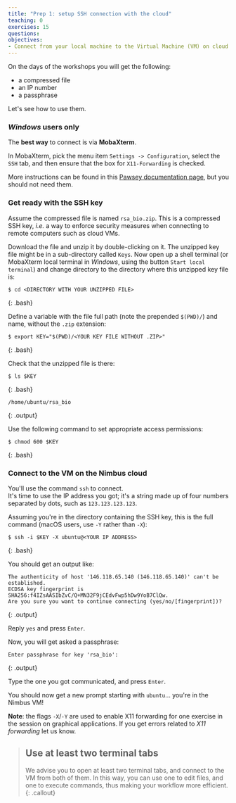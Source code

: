```yaml
---
title: "Prep 1: setup SSH connection with the cloud"
teaching: 0
exercises: 15
questions:
objectives:
- Connect from your local machine to the Virtual Machine (VM) on cloud for this workshop
---
```



On the days of the workshops you will get the following:
* a compressed file
* an IP number
* a passphrase

Let's see how to use them.


### *Windows* users only

The **best way** to connect is via **MobaXterm**.  
<!-- If you cannot use MobaXterm, Visual Studio Code or PuTTY will work, too.  
-->
In MobaXterm, pick the menu item `Settings -> Configuration`, select the `SSH` tab, and then ensure that the box for `X11-Forwarding` is checked.  

More instructions can be found in this [Pawsey documentation page](https://support.pawsey.org.au/documentation/x/Ao22Ag), but you should not need them.


### Get ready with the SSH key

Assume the compressed file is named `rsa_bio.zip`.  This is a compressed SSH key, *i.e.* a way to enforce security measures when connecting to remote computers such as cloud VMs.  

Download the file and unzip it by double-clicking on it.  The unzipped key file might be in a sub-directory called `Keys`.  Now open up a shell terminal (or MobaXterm local terminal in *Windows*, using the button `Start local terminal`) and change directory to the directory where this unzipped key file is:

```
$ cd <DIRECTORY WITH YOUR UNZIPPED FILE>
```
{: .bash}

Define a variable with the file full path (note the prepended `$(PWD)/`) and name, without the `.zip` extension:

```
$ export KEY="$(PWD)/<YOUR KEY FILE WITHOUT .ZIP>"
```
{: .bash}

Check that the unzipped file is there:

```
$ ls $KEY
```
{: .bash}

```
/home/ubuntu/rsa_bio
```
{: .output}

Use the following command to set appropriate access permissions:

```
$ chmod 600 $KEY
```
{: .bash}


### Connect to the VM on the Nimbus cloud

You'll use the command `ssh` to connect.  
It's time to use the IP address you got; it's a string made up of four numbers separated by dots, such as `123.123.123.123`.

Assuming you're in the directory containing the SSH key, this is the full command (macOS users, use `-Y` rather than `-X`):

```
$ ssh -i $KEY -X ubuntu@<YOUR IP ADDRESS>
```
{: .bash}

You should get an output like:

```
The authenticity of host '146.118.65.140 (146.118.65.140)' can't be established.
ECDSA key fingerprint is SHA256:f4IZsAASIbZvC/Q+MN32F9jCEdvFwp5hDw9YoB7ClQw.
Are you sure you want to continue connecting (yes/no/[fingerprint])? 
```
{: .output}

Reply `yes` and press `Enter`.

Now, you will get asked a passphrase:

```
Enter passphrase for key 'rsa_bio':
```
{: .output}

Type the one you got communicated, and press `Enter`.

You should now get a new prompt starting with `ubuntu`... you're in the Nimbus VM!

**Note**: the flags `-X`/`-Y` are used to enable X11 forwarding for one exercise in the session on graphical applications.  If you get errors related to *X11 forwarding* let us know.


> ## Use at least two terminal tabs
> 
> We advise you to open at least two terminal tabs, and connect to the VM from both of them.  In this way, you can use one to edit files, and one to execute commands, thus making your workflow more efficient.
{: .callout}
